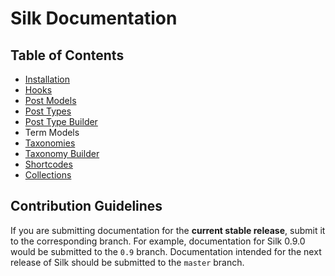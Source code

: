 # Silk Documentation

## Table of Contents
- [Installation](installation.md)
- [Hooks](hooks.md)
- [Post Models](post-models.md)
- [Post Types](post-types.md)
- [Post Type Builder](post-type-builder.md)
- Term Models
- [Taxonomies](taxonomies.md)
- [Taxonomy Builder](taxonomy-builder.md)
- [Shortcodes](shortcodes.md)
- [Collections](collections.md)

## Contribution Guidelines

If you are submitting documentation for the **current stable release**, submit it to the corresponding branch. For example, documentation for Silk 0.9.0 would be submitted to the `0.9` branch. Documentation intended for the next release of Silk should be submitted to the `master` branch.
